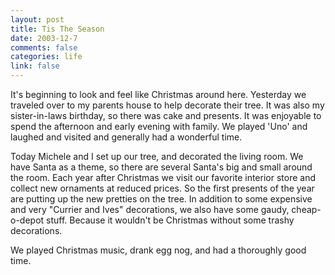 ```yaml
--- 
layout: post
title: Tis The Season
date: 2003-12-7
comments: false
categories: life
link: false
---
```

It's beginning to look and feel like Christmas around here. Yesterday we traveled over to my parents house to help decorate their tree. It was also my sister-in-laws birthday, so there was cake and presents. It was enjoyable to spend the afternoon and early evening with family. We played 'Uno' and laughed and visited and generally had a wonderful time.

Today Michele and I set up our tree, and decorated the living room. We have Santa as a theme, so there are several Santa's big and small around the room. Each year after Christmas we visit our favorite interior store and collect new ornaments at reduced prices. So the first presents of the year are putting up the new pretties on the tree. In addition to some expensive and very "Currier and Ives" decorations, we also have some gaudy, cheap-o-depot stuff. Because it wouldn't be Christmas without some trashy decorations.

We played Christmas music, drank egg nog, and had a thoroughly good time.
